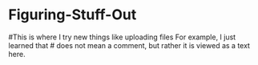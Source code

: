 # Figuring-Stuff-Out
#This is where I try new things like uploading files
For example, I just learned that # does not mean a comment, but rather it is viewed as a text here.
